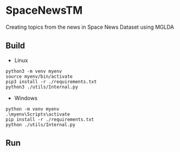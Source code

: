 # SpaceNewsTM
Creating topics from the news in Space News Dataset using MGLDA
## Build
* Linux
```
python3 -m venv myenv
source myenv/bin/activate
pip3 install -r ./requirements.txt
python3 ./utils/Internal.py
```
* Windows
```
python -m venv myenv
.\myenv\Scripts\activate
pip install -r ./requirements.txt
python ./utils/Internal.py
```
## Run